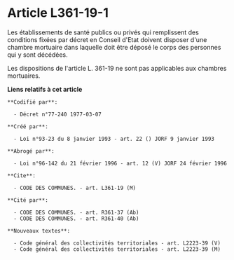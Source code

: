 # Article L361-19-1

Les établissements de santé publics ou privés qui remplissent des conditions fixées par décret en Conseil d'Etat doivent
disposer d'une chambre mortuaire dans laquelle doit être déposé le corps des personnes qui y sont décédées.

Les dispositions de l'article L. 361-19 ne sont pas applicables aux chambres mortuaires.

**Liens relatifs à cet article**

	**Codifié par**:

	  - Décret n°77-240 1977-03-07

	**Créé par**:

	  - Loi n°93-23 du 8 janvier 1993 - art. 22 () JORF 9 janvier 1993

	**Abrogé par**:

	  - Loi n°96-142 du 21 février 1996 - art. 12 (V) JORF 24 février 1996

	**Cite**:

	  - CODE DES COMMUNES. - art. L361-19 (M)

	**Cité par**:

	  - CODE DES COMMUNES. - art. R361-37 (Ab)
	  - CODE DES COMMUNES. - art. R361-40 (Ab)

	**Nouveaux textes**:

	  - Code général des collectivités territoriales - art. L2223-39 (V)
	  - Code général des collectivités territoriales - art. L2223-39 (M)
